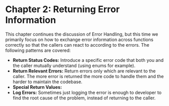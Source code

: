 # Chapter 2: Returning Error Information

This chapter continues the discussion of Error Handling, but this time we primarily focus on how to exchange error information across functions correctly so that the callers can react to according to the errors. The following patterns are covered:

- **Return Status Codes:** Introduce a specific error code that both you and the caller mutually understand (using enums for example).
- **Return Relevant Errors:** Return errors only which are relevant to the caller. The more error is returned the more code to handle them and the harder to maintain the codebase.
- **Special Return Values:** 
- **Log Errors:** Sometimes just logging the error is enough to developer to find the root cause of the problem, instead of returning to the caller.

